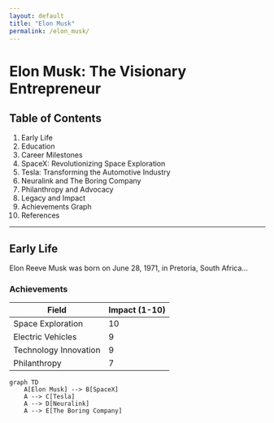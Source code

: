 ```yaml
---
layout: default
title: "Elon Musk"
permalink: /elon_musk/
---
```


# Elon Musk: The Visionary Entrepreneur
## Table of Contents
1. Early Life
2. Education
3. Career Milestones
4. SpaceX: Revolutionizing Space Exploration
5. Tesla: Transforming the Automotive Industry
6. Neuralink and The Boring Company
7. Philanthropy and Advocacy
8. Legacy and Impact
9. Achievements Graph
10. References

---

## Early Life
Elon Reeve Musk was born on June 28, 1971, in Pretoria, South Africa...

### Achievements
| Field                  | Impact (1-10) |
|------------------------|---------------|
| Space Exploration      | 10            |
| Electric Vehicles      | 9             |
| Technology Innovation  | 9             |
| Philanthropy           | 7             |

```mermaid
graph TD
    A[Elon Musk] --> B[SpaceX]
    A --> C[Tesla]
    A --> D[Neuralink]
    A --> E[The Boring Company]
